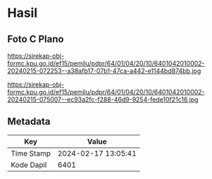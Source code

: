 # Hasil

## Foto C Plano

https://sirekap-obj-formc.kpu.go.id/ef15/pemilu/pdpr/64/01/04/20/10/6401042010002-20240215-072253--a38afb17-07b1-47ca-a442-e1144bd874bb.jpg

https://sirekap-obj-formc.kpu.go.id/ef15/pemilu/pdpr/64/01/04/20/10/6401042010002-20240215-075007--ec93a2fc-f288-46d9-9254-fede10f21c16.jpg


## Metadata

| Key        | Value               |
| ---------- | ------------------- |
| Time Stamp | 2024-02-17 13:05:41 |
| Kode Dapil | 6401                |



